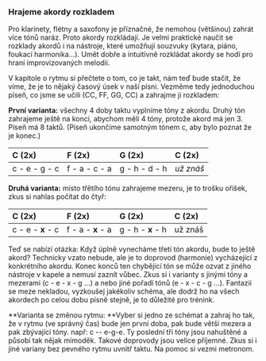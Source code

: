 ### Hrajeme akordy rozkladem

Pro klarinety, flétny a saxofony je příznačné, že nemohou \(většinou\) zahrát více tónů naráz. Proto akordy rozkládají. Je velmi praktické naučit se rozklady akordů i na nástroje, které umožňují souzvuky \(kytara, piáno, foukací harmonika...\). Umět dobře a intuitivně rozkládat akordy se hodí pro hraní improvizovaných melodií.

V kapitole o rytmu si přečtete o tom, co je takt, nám teď bude stačit, že víme, že je to nějaký časový úsek v naší písni. Vezměme tedy jednoduchou píseň, co jsme se učili \(CC, FF, GG, CC\) a zahrajme ji rozkladem:

**První varianta:** všechny 4 doby taktu vyplníme tóny z akordu. Druhý tón zahrajeme ještě na konci, abychom měli 4 tóny, protože akord má jen 3. Píseň má 8 taktů. (Píseň ukončíme samotným tónem c, aby bylo poznat že je konec.)

| C \(2x\) | F \(2x\) | G \(2x\) | C \(2x\) |
| :--- | :--- | :--- | :--- |
| c - e - g - c | f - a - c - a | g - h - d - h | *už znáš*

**Druhá varianta:** místo třětího tónu zahrajeme mezeru, je to trošku oříšek, zkus si nahlas počítat do čtyř:

| C \(2x\) | F \(2x\) | G \(2x\) | C \(2x\) |
| :--- | :--- | :--- | :--- |
| c - e - **x** - c | f - a - **x** - a | g - h - **x** - h | už znáš |

Teď se nabízí otázka: Když úplně vynecháme třetí tón akordu, bude to ještě akord? Technicky vzato nebude, ale je to doprovod \(harmonie\) vycházející z konkrétního akordu. Konec konců ten chybějící tón se může ozvat z jiného nástroje v kapele a nemusí zaznít vůbec. Zkus si i varianty s jinými tóny a mezerami \(c - e - x - g ...\) a nebo jiné pořadí tónů \(e - x - c - g ...\). Fantazii se meze nekladou, vyzkoušej jakékoliv schéma, ale dodrž ho na všech akordech po celou dobu písně stejně, je to důležité pro trénink.

**Varianta se změnou rytmu: **Vyber si jedno ze schémat a zahraj ho tak, že v rytmu \(ve správný čas\) bude jen první doba, pak bude větší mezera a pak zbývající tóny. např: c -- e-g-e. Ty poslední tři tóny jsou nahuštěné a působí tak nějak mimoděk. Takové doprovody jsou velice příjemné. Zkus si i jiné variany bez pevného rytmu uvnitř taktu. Na pomoc si vezmi metronom.

